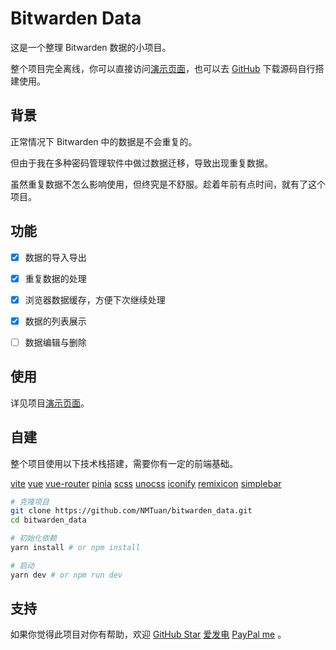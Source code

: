 <!--
 * @Author: NMTuan
 * @Email: NMTuan@qq.com
 * @Date: 2023-01-06 10:31:33
 * @LastEditTime: 2023-01-12 19:55:01
 * @LastEditors: NMTuan
 * @Description:
 * @FilePath: \bitwarden_data_de_duplication\README.md
-->

# Bitwarden Data

这是一个整理 Bitwarden 数据的小项目。

整个项目完全离线，你可以直接访问[演示页面](https://bitwarden.muyi.dev)，也可以去 [GitHub](https://github.com/NMTuan/bitwarden_data) 下载源码自行搭建使用。

## 背景

正常情况下 Bitwarden 中的数据是不会重复的。

但由于我在多种密码管理软件中做过数据迁移，导致出现重复数据。

虽然重复数据不怎么影响使用，但终究是不舒服。趁着年前有点时间，就有了这个项目。

## 功能

- [x] 数据的导入导出

- [x] 重复数据的处理

- [x] 浏览器数据缓存，方便下次继续处理

- [x] 数据的列表展示

- [ ] 数据编辑与删除

## 使用

详见项目[演示页面](https://bitwarden.muyi.dev)。

## 自建

整个项目使用以下技术栈搭建，需要你有一定的前端基础。

[vite](https://vitejs.dev/) [vue](https://vuejs.org/) [vue-router](https://router.vuejs.org/) [pinia](https://pinia.vuejs.org/) [scss](https://sass-lang.com/) [unocss](https://uno.antfu.me/) [iconify](https://iconify.design/) [remixicon](https://remixicon.com/) [simplebar](http://grsmto.github.io/simplebar/)

```bash
# 克隆项目
git clone https://github.com/NMTuan/bitwarden_data.git
cd bitwarden_data

# 初始化依赖
yarn install # or npm install

# 启动
yarn dev # or npm run dev
```

## 支持

如果你觉得此项目对你有帮助，欢迎 [GitHub Star](https://github.com/NMTuan/bitwarden_data) [爱发电](https://afdian.net/a/muyi_dev/plan) [PayPal me](https://paypal.me/muyi86) 。

